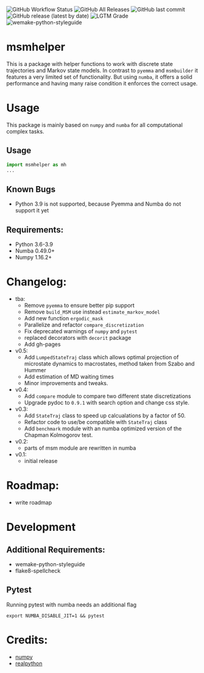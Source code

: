 ![GitHub Workflow Status](https://img.shields.io/github/workflow/status/moldyn/msmhelper/Python%20package)
![GitHub All Releases](https://img.shields.io/github/downloads/moldyn/msmhelper/total)
![GitHub last commit](https://img.shields.io/github/last-commit/moldyn/msmhelper)
![GitHub release (latest by date)](https://img.shields.io/github/v/release/moldyn/msmhelper)
![LGTM Grade](https://img.shields.io/lgtm/grade/python/github/moldyn/msmhelper?label=code%20quality&logo=lgtm)
![wemake-python-styleguide](https://img.shields.io/badge/style-wemake-000000.svg)

# msmhelper

This is a package with helper functions to work with discrete state trajectories and Markov state models. In contrast to `pyemma` and `msmbuilder` it features a very limited set of functionality. But using `numba`, it offers a solid performance and having many raise condition it enforces the correct usage.

# Usage
This package is mainly based on `numpy` and `numba` for all computational complex tasks.
## Usage
```python
import msmhelper as mh
...
```
## Known Bugs
- Python 3.9 is not supported, because Pyemma and Numba do not support it yet

## Requirements:
- Python 3.6-3.9
- Numba 0.49.0+
- Numpy 1.16.2+

# Changelog:
- tba:
  - Remove `pyemma` to ensure better pip support
  - Remove `build_MSM` use instead `estimate_markov_model`
  - Add new function `ergodic_mask`
  - Parallelize and refactor `compare_discretization`
  - Fix deprecated warnings of `numpy` and `pytest`
  - replaced decorators with `decorit` package
  - Add gh-pages
- v0.5:
  - Add `LumpedStateTraj` class which allows optimal projection of microstate dynamics to macrostates, method taken from Szabo and Hummer
  - Add estimation of MD waiting times
  - Minor improvements and tweaks.
- v0.4:
  - Add `compare` module to compare two different state discretizations
  - Upgrade pydoc to `0.9.1` with search option and change css style.
- v0.3:
  - Add `StateTraj` class to speed up calcualations by a factor of 50.
  - Refactor code to use/be compatible with `StateTraj` class
  - Add `benchmark` module with an numba optimized version of the Chapman
    Kolmogorov test.
- v0.2:
  - parts of msm module are rewritten in numba
- v0.1:
  - initial release

# Roadmap:
- write roadmap

# Development
## Additional Requirements:
- wemake-python-styleguide
- flake8-spellcheck

## Pytest
Running pytest with numba needs an additional flag
```
export NUMBA_DISABLE_JIT=1 && pytest
```

# Credits:
- [numpy](https://docs.scipy.org/doc/numpy)
- [realpython](https://realpython.com/)
